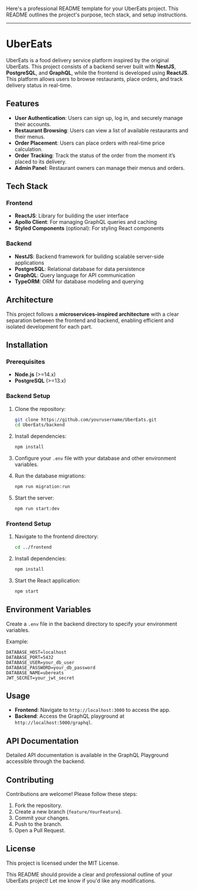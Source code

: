 Here's a professional README template for your UberEats project. This README outlines the project's purpose, tech stack, and setup instructions.

---

# UberEats

UberEats is a food delivery service platform inspired by the original UberEats. This project consists of a backend server built with **NestJS**, **PostgreSQL**, and **GraphQL**, while the frontend is developed using **ReactJS**. This platform allows users to browse restaurants, place orders, and track delivery status in real-time.

## Features

- **User Authentication**: Users can sign up, log in, and securely manage their accounts.
- **Restaurant Browsing**: Users can view a list of available restaurants and their menus.
- **Order Placement**: Users can place orders with real-time price calculation.
- **Order Tracking**: Track the status of the order from the moment it’s placed to its delivery.
- **Admin Panel**: Restaurant owners can manage their menus and orders.

## Tech Stack

### Frontend
- **ReactJS**: Library for building the user interface
- **Apollo Client**: For managing GraphQL queries and caching
- **Styled Components** (optional): For styling React components

### Backend
- **NestJS**: Backend framework for building scalable server-side applications
- **PostgreSQL**: Relational database for data persistence
- **GraphQL**: Query language for API communication
- **TypeORM**: ORM for database modeling and querying

## Architecture

This project follows a **microservices-inspired architecture** with a clear separation between the frontend and backend, enabling efficient and isolated development for each part. 

## Installation

### Prerequisites

- **Node.js** (>=14.x)
- **PostgreSQL** (>=13.x)

### Backend Setup

1. Clone the repository:

   ```bash
   git clone https://github.com/yourusername/UberEats.git
   cd UberEats/backend
   ```

2. Install dependencies:

   ```bash
   npm install
   ```

3. Configure your `.env` file with your database and other environment variables.

4. Run the database migrations:

   ```bash
   npm run migration:run
   ```

5. Start the server:

   ```bash
   npm run start:dev
   ```

### Frontend Setup

1. Navigate to the frontend directory:

   ```bash
   cd ../frontend
   ```

2. Install dependencies:

   ```bash
   npm install
   ```

3. Start the React application:

   ```bash
   npm start
   ```

## Environment Variables

Create a `.env` file in the backend directory to specify your environment variables.

Example:

```env
DATABASE_HOST=localhost
DATABASE_PORT=5432
DATABASE_USER=your_db_user
DATABASE_PASSWORD=your_db_password
DATABASE_NAME=ubereats
JWT_SECRET=your_jwt_secret
```

## Usage

- **Frontend**: Navigate to `http://localhost:3000` to access the app.
- **Backend**: Access the GraphQL playground at `http://localhost:5000/graphql`.

## API Documentation

Detailed API documentation is available in the GraphQL Playground accessible through the backend.

## Contributing

Contributions are welcome! Please follow these steps:

1. Fork the repository.
2. Create a new branch (`feature/YourFeature`).
3. Commit your changes.
4. Push to the branch.
5. Open a Pull Request.

## License

This project is licensed under the MIT License.

This README should provide a clear and professional outline of your UberEats project! Let me know if you'd like any modifications.
